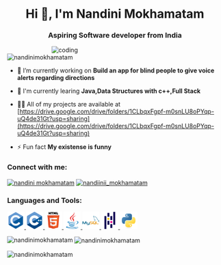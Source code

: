 <h1 align="center">Hi 👋, I'm Nandini Mokhamatam</h1>
<h3 align="center">Aspiring Software developer from India</h3>
<img align="right"alt="coding"width="400"src="https://camo.githubusercontent.com/8a9c7f854df987a0b488caf7b4ca6fb56e368e1a0b85602574da94c19d1c2d2e/68747470733a2f2f70687973696373677572756b756c2e66696c65732e776f726470726573732e636f6d2f323031392f30322f6368617261637465722d312e676966">
<p align="left"> <img src="https://komarev.com/ghpvc/?username=nandinimokhamatam&label=Profile%20views&color=0e75b6&style=flat" alt="nandinimokhamatam" /> </p>

- 🔭 I’m currently working on **Build an app for blind people to give voice alerts regarding directions**

- 🌱 I'm currently learing **Java,Data Structures with c++,Full Stack**

- 👨‍💻 All of my projects are available at [https://drive.google.com/drive/folders/1CLbqxFgpf-m0snLU8oPYqp-uQ4de31Gt?usp=sharing](https://drive.google.com/drive/folders/1CLbqxFgpf-m0snLU8oPYqp-uQ4de31Gt?usp=sharing)

- ⚡ Fun fact **My existense is funny**

<h3 align="left">Connect with me:</h3>
<p align="left">
<a href="https://linkedin.com/in/nandini mokhamatam" target="blank"><img align="center" src="https://raw.githubusercontent.com/rahuldkjain/github-profile-readme-generator/master/src/images/icons/Social/linked-in-alt.svg" alt="nandini mokhamatam" height="30" width="40" /></a>
<a href="https://instagram.com/nandiinii_mokhamatam" target="blank"><img align="center" src="https://raw.githubusercontent.com/rahuldkjain/github-profile-readme-generator/master/src/images/icons/Social/instagram.svg" alt="nandiinii_mokhamatam" height="30" width="40" /></a>
</p>

<h3 align="left">Languages and Tools:</h3>
<p align="left"> <a href="https://www.cprogramming.com/" target="_blank" rel="noreferrer"> <img src="https://raw.githubusercontent.com/devicons/devicon/master/icons/c/c-original.svg" alt="c" width="40" height="40"/> </a> <a href="https://www.w3schools.com/cpp/" target="_blank" rel="noreferrer"> <img src="https://raw.githubusercontent.com/devicons/devicon/master/icons/cplusplus/cplusplus-original.svg" alt="cplusplus" width="40" height="40"/> </a> <a href="https://www.w3.org/html/" target="_blank" rel="noreferrer"> <img src="https://raw.githubusercontent.com/devicons/devicon/master/icons/html5/html5-original-wordmark.svg" alt="html5" width="40" height="40"/> </a> <a href="https://www.java.com" target="_blank" rel="noreferrer"> <img src="https://raw.githubusercontent.com/devicons/devicon/master/icons/java/java-original.svg" alt="java" width="40" height="40"/> </a> <a href="https://www.mysql.com/" target="_blank" rel="noreferrer"> <img src="https://raw.githubusercontent.com/devicons/devicon/master/icons/mysql/mysql-original-wordmark.svg" alt="mysql" width="40" height="40"/> </a> <a href="https://pandas.pydata.org/" target="_blank" rel="noreferrer"> <img src="https://raw.githubusercontent.com/devicons/devicon/2ae2a900d2f041da66e950e4d48052658d850630/icons/pandas/pandas-original.svg" alt="pandas" width="40" height="40"/> </a> <a href="https://www.python.org" target="_blank" rel="noreferrer"> <img src="https://raw.githubusercontent.com/devicons/devicon/master/icons/python/python-original.svg" alt="python" width="40" height="40"/> </a> </p>

<p><img align="left" src="https://github-readme-stats.vercel.app/api/top-langs?username=nandinimokhamatam&show_icons=true&locale=en&layout=compact" alt="nandinimokhamatam" /></p>

<p>&nbsp;<img align="center" src="https://github-readme-stats.vercel.app/api?username=nandinimokhamatam&show_icons=true&locale=en" alt="nandinimokhamatam" /></p>

<p><img align="center" src="https://github-readme-streak-stats.herokuapp.com/?user=nandinimokhamatam&" alt="nandinimokhamatam" /></p>
